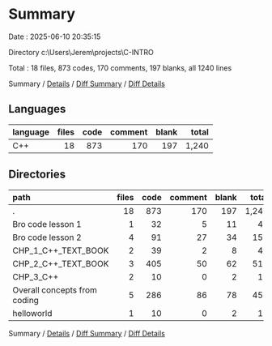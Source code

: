 # Summary

Date : 2025-06-10 20:35:15

Directory c:\\Users\\Jerem\\projects\\C-INTRO

Total : 18 files,  873 codes, 170 comments, 197 blanks, all 1240 lines

Summary / [Details](details.md) / [Diff Summary](diff.md) / [Diff Details](diff-details.md)

## Languages
| language | files | code | comment | blank | total |
| :--- | ---: | ---: | ---: | ---: | ---: |
| C++ | 18 | 873 | 170 | 197 | 1,240 |

## Directories
| path | files | code | comment | blank | total |
| :--- | ---: | ---: | ---: | ---: | ---: |
| . | 18 | 873 | 170 | 197 | 1,240 |
| Bro code lesson 1 | 1 | 32 | 5 | 11 | 48 |
| Bro code lesson 2 | 4 | 91 | 27 | 34 | 152 |
| CHP_1_C++_TEXT_BOOK | 2 | 39 | 2 | 8 | 49 |
| CHP_2_C++_TEXT_BOOK | 3 | 405 | 50 | 62 | 517 |
| CHP_3_C++ | 2 | 10 | 0 | 2 | 12 |
| Overall concepts from coding | 5 | 286 | 86 | 78 | 450 |
| helloworld | 1 | 10 | 0 | 2 | 12 |

Summary / [Details](details.md) / [Diff Summary](diff.md) / [Diff Details](diff-details.md)